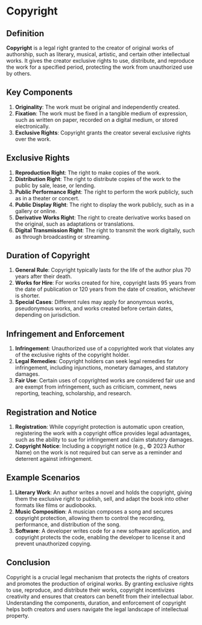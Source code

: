 # Copyright

## Definition
**Copyright** is a legal right granted to the creator of original works of authorship, such as literary, musical, artistic, and certain other intellectual works. It gives the creator exclusive rights to use, distribute, and reproduce the work for a specified period, protecting the work from unauthorized use by others.

## Key Components
1. **Originality**: The work must be original and independently created.
2. **Fixation**: The work must be fixed in a tangible medium of expression, such as written on paper, recorded on a digital medium, or stored electronically.
3. **Exclusive Rights**: Copyright grants the creator several exclusive rights over the work.

## Exclusive Rights
1. **Reproduction Right**: The right to make copies of the work.
2. **Distribution Right**: The right to distribute copies of the work to the public by sale, lease, or lending.
3. **Public Performance Right**: The right to perform the work publicly, such as in a theater or concert.
4. **Public Display Right**: The right to display the work publicly, such as in a gallery or online.
5. **Derivative Works Right**: The right to create derivative works based on the original, such as adaptations or translations.
6. **Digital Transmission Right**: The right to transmit the work digitally, such as through broadcasting or streaming.

## Duration of Copyright
1. **General Rule**: Copyright typically lasts for the life of the author plus 70 years after their death.
2. **Works for Hire**: For works created for hire, copyright lasts 95 years from the date of publication or 120 years from the date of creation, whichever is shorter.
3. **Special Cases**: Different rules may apply for anonymous works, pseudonymous works, and works created before certain dates, depending on jurisdiction.

## Infringement and Enforcement
1. **Infringement**: Unauthorized use of a copyrighted work that violates any of the exclusive rights of the copyright holder.
2. **Legal Remedies**: Copyright holders can seek legal remedies for infringement, including injunctions, monetary damages, and statutory damages.
3. **Fair Use**: Certain uses of copyrighted works are considered fair use and are exempt from infringement, such as criticism, comment, news reporting, teaching, scholarship, and research.

## Registration and Notice
1. **Registration**: While copyright protection is automatic upon creation, registering the work with a copyright office provides legal advantages, such as the ability to sue for infringement and claim statutory damages.
2. **Copyright Notice**: Including a copyright notice (e.g., © 2023 Author Name) on the work is not required but can serve as a reminder and deterrent against infringement.

## Example Scenarios
1. **Literary Work**: An author writes a novel and holds the copyright, giving them the exclusive right to publish, sell, and adapt the book into other formats like films or audiobooks.
2. **Music Composition**: A musician composes a song and secures copyright protection, allowing them to control the recording, performance, and distribution of the song.
3. **Software**: A developer writes code for a new software application, and copyright protects the code, enabling the developer to license it and prevent unauthorized copying.

## Conclusion
Copyright is a crucial legal mechanism that protects the rights of creators and promotes the production of original works. By granting exclusive rights to use, reproduce, and distribute their works, copyright incentivizes creativity and ensures that creators can benefit from their intellectual labor. Understanding the components, duration, and enforcement of copyright helps both creators and users navigate the legal landscape of intellectual property.

